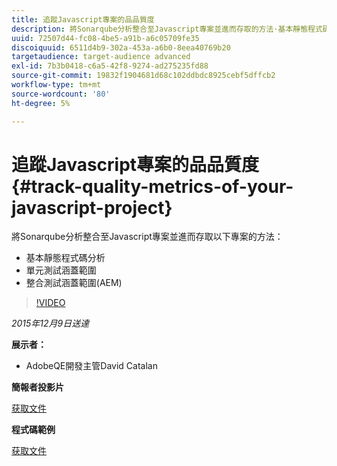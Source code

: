 ```yaml
---
title: 追蹤Javascript專案的品品質度
description: 將Sonarqube分析整合至Javascript專案並進而存取的方法·基本靜態程式碼分析·單元測試涵蓋範圍·整合測試涵蓋範圍(AEM)
uuid: 72507d44-fc08-4be5-a91b-a6c05709fe35
discoiquuid: 6511d4b9-302a-453a-a6b0-8eea40769b20
targetaudience: target-audience advanced
exl-id: 7b3b0418-c6a5-42f8-9274-ad275235fd88
source-git-commit: 19832f1904681d68c102ddbdc8925cebf5dffcb2
workflow-type: tm+mt
source-wordcount: '80'
ht-degree: 5%

---
```


# 追蹤Javascript專案的品品質度{#track-quality-metrics-of-your-javascript-project}

將Sonarqube分析整合至Javascript專案並進而存取以下專案的方法：

* 基本靜態程式碼分析
* 單元測試涵蓋範圍
* 整合測試涵蓋範圍(AEM)

>[!VIDEO](https://video.tv.adobe.com/v/19372/?quality=9)

*2015年12月9日送達*

**展示者：**

* AdobeQE開發主管David Catalan

**簡報者投影片**

[获取文件](assets/aem-gems-js-quality-metrics-12-9-15.pdf)

**程式碼範例**

[获取文件](assets/com-adobe-granite-ui-utils-timing-with-licenses.zip)
<!--
[Get back to the Overview](https://helpx.adobe.com/experience-manager/kt/eseminars/gems/aem-index.html)
-->
